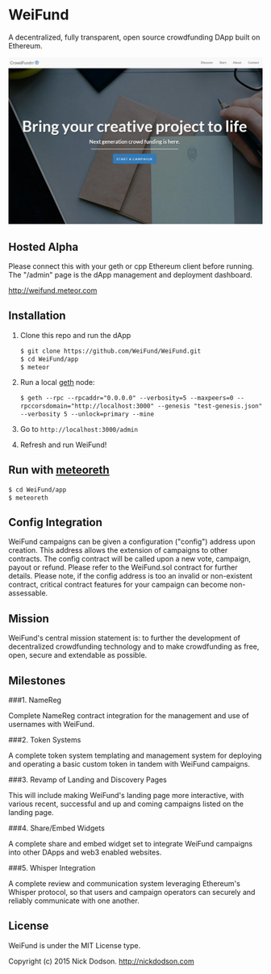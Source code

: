 # WeiFund

A decentralized, fully transparent, open source crowdfunding DApp built on Ethereum.

<img src="app/public/images/screen0.jpg" />

## <a name="alpha"></a> Hosted Alpha

Please connect this with your geth or cpp Ethereum client before running. The "/admin" page is the dApp management and deployment dashboard.

<a href="http://weifund.meteor.com">http://weifund.meteor.com</a>

## <a name="installation"></a> Installation

1. Clone this repo and run the dApp
   
    ```
    $ git clone https://github.com/WeiFund/WeiFund.git
    $ cd WeiFund/app
    $ meteor
    ```
    
2. Run a local <a href="https://github.com/ethereum/go-ethereum">geth</a> node:

    ```
    $ geth --rpc --rpcaddr="0.0.0.0" --verbosity=5 --maxpeers=0 --rpccorsdomain="http://localhost:3000" --genesis "test-genesis.json" --verbosity 5 --unlock=primary --mine
    ```

3. Go to `http://localhost:3000/admin`

4. Refresh and run WeiFund!


## <a name="meteoreth"></a> Run with <a href="https://github.com/SilentCicero/meteoreth">meteoreth</a>

```
$ cd WeiFund/app
$ meteoreth
```

## <a name="config"></a> Config Integration

WeiFund campaigns can be given a configuration ("config") address upon creation. This address allows the extension of campaigns to other contracts. The config contract will be called upon a new vote, campaign, payout or refund. Please refer to the WeiFund.sol contract for further details. Please note, if the config address is too an invalid or non-existent contract, critical contract features for your campaign can become non-assessable.


## <a name="mission"></a> Mission

WeiFund's central mission statement is: to further the development of decentralized crowdfunding technology and to make crowdfunding as free, open, secure and extendable as possible.


## <a name="milestones"></a> Milestones

###1. NameReg

Complete NameReg contract integration for the management and use of usernames with WeiFund.

###2. Token Systems

A complete token system templating and management system for deploying and operating a basic custom token in tandem with WeiFund campaigns.

###3. Revamp of Landing and Discovery Pages

This will include making WeiFund's landing page more interactive, with various recent, successful and up and coming campaigns listed on the landing page.

###4. Share/Embed Widgets

A complete share and embed widget set to integrate WeiFund campaigns into other DApps and web3 enabled websites.

###5. Whisper Integration

A complete review and communication system leveraging Ethereum's Whisper protocol, so that users and campaign operators can securely and reliably communicate with one another.


## <a name="license"></a> License

WeiFund is under the MIT License type.

Copyright (c) 2015 Nick Dodson. <http://nickdodson.com>
